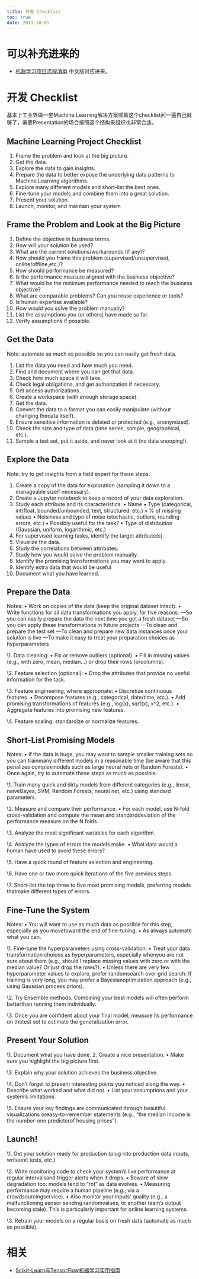 ```yaml
---
title: 开发 Checklist
toc: true
date: 2019-10-01
---
```

# 可以补充进来的

- [机器学习项目流程清单](https://zhuanlan.zhihu.com/p/34667595) 中文版对应进来。


# 开发 Checklist


基本上工业界做一套Machine Learning解决方案顺着这个checklist问一遍自己就够了，需要Presentation的场合按照这个结构来组织也非常合适。

## Machine Learning Project Checklist

1. Frame the problem and look at the big picture.
2. Get the data.
3. Explore the data to gain insights.
4. Prepare the data to better expose the underlying data patterns to Machine Learning algorithms.
5. Explore many different models and short-list the best ones.
6. Fine-tune your models and combine them into a great solution.
7. Present your solution.
8. Launch, monitor, and maintain your system

## Frame the Problem and Look at the Big Picture

1. Define the objective in business terms.
2. How will your solution be used?
3. What are the current solutions/workarounds (if any)?
4. How should you frame this problem (supervised/unsupervised, online/offline,etc.)?
5. How should performance be measured?
6. Is the performance measure aligned with the business objective?
7. What would be the minimum performance needed to reach the business objective?
8. What are comparable problems? Can you reuse experience or tools?
9. Is human expertise available?
10. How would you solve the problem manually?
11. List the assumptions you (or others) have made so far.
12. Verify assumptions if possible.

## Get the Data

Note: automate as much as possible so you can easily get fresh data.
1. List the data you need and how much you need.
2. Find and document where you can get that data.
3. Check how much space it will take.
4. Check legal obligations, and get authorization if necessary.
5. Get access authorizations.
6. Create a workspace (with enough storage space).
7. Get the data.
8. Convert the data to a format you can easily manipulate (without changing thedata itself).
9. Ensure sensitive information is deleted or protected (e.g., anonymized).
10. Check the size and type of data (time series, sample, geographical, etc.).
11. Sample a test set, put it aside, and never look at it (no data snooping!).

## Explore the Data

Note: try to get insights from a field expert for these steps.
1. Create a copy of the data for exploration (sampling it down to a manageable sizeif necessary).
2. Create a Jupyter notebook to keep a record of your data exploration.
3. Study each attribute and its characteristics:
• Name
• Type (categorical, int/float, bounded/unbounded, text, structured, etc.)
• % of missing values
• Noisiness and type of noise (stochastic, outliers, rounding errors, etc.)
• Possibly useful for the task?
• Type of distribution (Gaussian, uniform, logarithmic, etc.)
4. For supervised learning tasks, identify the target attribute(s).
5. Visualize the data.
6. Study the correlations between attributes.
7. Study how you would solve the problem manually.
8. Identify the promising transformations you may want to apply.
9. Identify extra data that would be useful
10. Document what you have learned.

## Prepare the Data

Notes: • Work on copies of the data (keep the original dataset intact). • Write functions for all data transformations you apply, for five reasons: —So you can easily prepare the data the next time you get a fresh dataset —So you can apply these transformations in future projects —To clean and prepare the test set —To clean and prepare new data instances once your solution is live —To make it easy to treat your preparation choices as hyperparameters

\1. Data cleaning: • Fix or remove outliers (optional). • Fill in missing values (e.g., with zero, mean, median…) or drop their rows (orcolumns).

\2. Feature selection (optional): • Drop the attributes that provide no useful information for the task.

\3. Feature engineering, where appropriate: • Discretize continuous features. • Decompose features (e.g., categorical, date/time, etc.). • Add promising transformations of features (e.g., log(x), sqrt(x), x^2, etc.). • Aggregate features into promising new features.

\4. Feature scaling: standardize or normalize features.

## Short-List Promising Models

Notes: • If the data is huge, you may want to sample smaller training sets so you can trainmany different models in a reasonable time (be aware that this penalizes complexmodels such as large neural nets or Random Forests). • Once again, try to automate these steps as much as possible.

\1. Train many quick and dirty models from different categories (e.g., linear, naiveBayes, SVM, Random Forests, neural net, etc.) using standard parameters.

\2. Measure and compare their performance. • For each model, use N-fold cross-validation and compute the mean and standarddeviation of the performance measure on the N folds.

\3. Analyze the most significant variables for each algorithm.

\4. Analyze the types of errors the models make. • What data would a human have used to avoid these errors?

\5. Have a quick round of feature selection and engineering.

\6. Have one or two more quick iterations of the five previous steps.

\7. Short-list the top three to five most promising models, preferring models thatmake different types of errors.

## Fine-Tune the System

Notes: • You will want to use as much data as possible for this step, especially as you movetoward the end of fine-tuning. • As always automate what you can.

\1. Fine-tune the hyperparameters using cross-validation. • Treat your data transformation choices as hyperparameters, especially whenyou are not sure about them (e.g., should I replace missing values with zero or with the median value? Or just drop the rows?). • Unless there are very few hyperparameter values to explore, prefer randomsearch over grid search. If training is very long, you may prefer a Bayesianoptimization approach (e.g., using Gaussian process priors).

\2. Try Ensemble methods. Combining your best models will often perform betterthan running them individually.

\3. Once you are confident about your final model, measure its performance on thetest set to estimate the generalization error.

## Present Your Solution

\1. Document what you have done. 2. Create a nice presentation. • Make sure you highlight the big picture first.

\3. Explain why your solution achieves the business objective.

\4. Don’t forget to present interesting points you noticed along the way. • Describe what worked and what did not. • List your assumptions and your system’s limitations.

\5. Ensure your key findings are communicated through beautiful visualizations oreasy-to-remember statements (e.g., “the median income is the number-one predictorof housing prices”).

## Launch!

\1. Get your solution ready for production (plug into production data inputs, writeunit tests, etc.).

\2. Write monitoring code to check your system’s live performance at regular intervalsand trigger alerts when it drops. • Beware of slow degradation too: models tend to “rot” as data evolves. • Measuring performance may require a human pipeline (e.g., via a crowdsourcingservice). • Also monitor your inputs’ quality (e.g., a malfunctioning sensor sending randomvalues, or another team’s output becoming stale). This is particularly important for online learning systems.

\3. Retrain your models on a regular basis on fresh data (automate as much as possible).



# 相关

- [Scikit-Learn与TensorFlow机器学习实用指南](https://book.douban.com/subject/27154347/)
